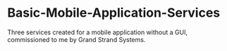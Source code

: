 # Basic-Mobile-Application-Services
Three services created for a mobile application without a GUI, commissioned to me by Grand Strand Systems. 
